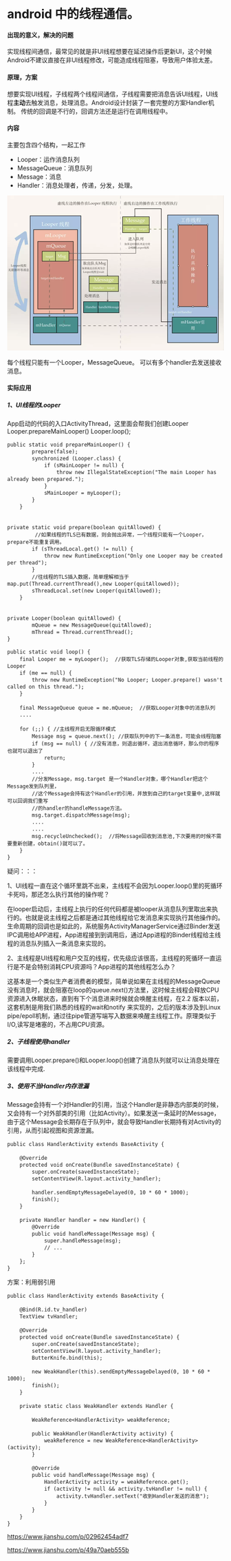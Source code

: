 # android 中的线程通信。

####  出现的意义，解决的问题
实现线程间通信，最常见的就是非UI线程想要在延迟操作后更新UI，这个时候Android不建议直接在非UI线程修改，可能造成线程阻塞，导致用户体验太差。 


####  原理，方案
想要实现UI线程，子线程两个线程间通信，子线程需要把消息告诉UI线程，UI线程**主动**去触发消息，处理消息。Android设计封装了一套完整的方案Handler机制。
传统的回调是不行的，回调方法还是运行在调用线程中。

####  内容
主要包含四个结构，一起工作

- Looper：运作消息队列
- MessageQueue：消息队列
- Message：消息
- Handler：消息处理者，传递，分发，处理。

![hahah](./image/android/looper.png)

每个线程只能有一个Looper，MessageQueue。  可以有多个handler去发送接收消息。

####  实际应用
##### 1、UI线程的Looper

App启动的代码的入口ActivityThread，这里面会帮我们创建Looper
Looper.prepareMainLooper()
Looper.loop();

```
public static void prepareMainLooper() {
        prepare(false);
        synchronized (Looper.class) {
            if (sMainLooper != null) {
                throw new IllegalStateException("The main Looper has already been prepared.");
            }
            sMainLooper = myLooper();
        }
    }


private static void prepare(boolean quitAllowed) {
         //如果线程的TLS已有数据，则会抛出异常，一个线程只能有一个Looper，prepare不能重复调用。
        if (sThreadLocal.get() != null) {
            throw new RuntimeException("Only one Looper may be created per thread");
        }
        //往线程的TLS插入数据，简单理解相当于map.put(Thread.currentThread(),new Looper(quitAllowed));
        sThreadLocal.set(new Looper(quitAllowed));
    }


private Looper(boolean quitAllowed) {
        mQueue = new MessageQueue(quitAllowed);
        mThread = Thread.currentThread();
}

```

```
public static void loop() {
    final Looper me = myLooper();  //获取TLS存储的Looper对象,获取当前线程的Looper 
    if (me == null) {
        throw new RuntimeException("No Looper; Looper.prepare() wasn't called on this thread.");
    }
 
    final MessageQueue queue = me.mQueue;  //获取Looper对象中的消息队列
    ....

    for (;;) { //主线程开启无限循环模式
        Message msg = queue.next(); //获取队列中的下一条消息，可能会线程阻塞
        if (msg == null) { //没有消息，则退出循环，退出消息循环，那么你的程序也就可以退出了
            return;
        }
        ....
        //分发Message，msg.target 是一个Handler对象，哪个Handler把这个Message发到队列里，
        //这个Message会持有这个Handler的引用，并放到自己的target变量中,这样就可以回调我们重写
        //的handler的handleMessage方法。
        msg.target.dispatchMessage(msg);
        ....
        ....
        msg.recycleUnchecked();  //将Message回收到消息池,下次要用的时候不需要重新创建，obtain()就可以了。
    }
}

```
疑问：：：

1、UI线程一直在这个循环里跳不出来，主线程不会因为Looper.loop()里的死循环卡死吗，那还怎么执行其他的操作呢？

在looper启动后，主线程上执行的任何代码都是被looper从消息队列里取出来执行的。也就是说主线程之后都是通过其他线程给它发消息来实现执行其他操作的。生命周期的回调也是如此的，系统服务ActivityManagerService通过Binder发送IPC调用给APP进程，App进程接到到调用后，通过App进程的Binder线程给主线程的消息队列插入一条消息来实现的。

2、主线程是UI线程和用户交互的线程，优先级应该很高，主线程的死循环一直运行是不是会特别消耗CPU资源吗？App进程的其他线程怎么办？

这基本是一个类似生产者消费者的模型，简单说如果在主线程的MessageQueue没有消息时，就会阻塞在loop的queue.next()方法里，这时候主线程会释放CPU资源进入休眠状态，直到有下个消息进来时候就会唤醒主线程，在2.2 版本以前，这套机制是用我们熟悉的线程的wait和notify 来实现的，之后的版本涉及到Linux pipe/epoll机制，通过往pipe管道写端写入数据来唤醒主线程工作。原理类似于I/O,读写是堵塞的，不占用CPU资源。


##### 2、子线程使用handler
需要调用Looper.prepare()和Looper.loop()创建了消息队列就可以让消息处理在该线程中完成.

##### 3、使用不当Handler内存泄漏
Message会持有一个对Handler的引用，当这个Handler是非静态内部类的时候，又会持有一个对外部类的引用（比如Activity）。如果发送一条延时的Message，由于这个Message会长期存在于队列中，就会导致Handler长期持有对Activity的引用，从而引起视图和资源泄漏。


```
public class HandlerActivity extends BaseActivity {

    @Override
    protected void onCreate(Bundle savedInstanceState) {
        super.onCreate(savedInstanceState);
        setContentView(R.layout.activity_handler);

        handler.sendEmptyMessageDelayed(0, 10 * 60 * 1000);
        finish();
    }

    private Handler handler = new Handler() {
        @Override
        public void handleMessage(Message msg) {
            super.handleMessage(msg);
            // ...
        }
    };
}

```

方案：利用弱引用

```
public class HandlerActivity extends BaseActivity {

    @Bind(R.id.tv_handler)
    TextView tvHandler;

    @Override
    protected void onCreate(Bundle savedInstanceState) {
        super.onCreate(savedInstanceState);
        setContentView(R.layout.activity_handler);
        ButterKnife.bind(this);

        new WeakHandler(this).sendEmptyMessageDelayed(0, 10 * 60 * 1000);
        finish();
    }

    private static class WeakHandler extends Handler {

        WeakReference<HandlerActivity> weakReference;

        public WeakHandler(HandlerActivity activity) {
            weakReference = new WeakReference<HandlerActivity>(activity);
        }

        @Override
        public void handleMessage(Message msg) {
            HandlerActivity activity = weakReference.get();
            if (activity != null && activity.tvHandler != null) {
                activity.tvHandler.setText("收到Handler发送的消息");
            }
        }
    }
}
```

https://www.jianshu.com/p/02962454adf7

https://www.jianshu.com/p/49a70aeb555b



